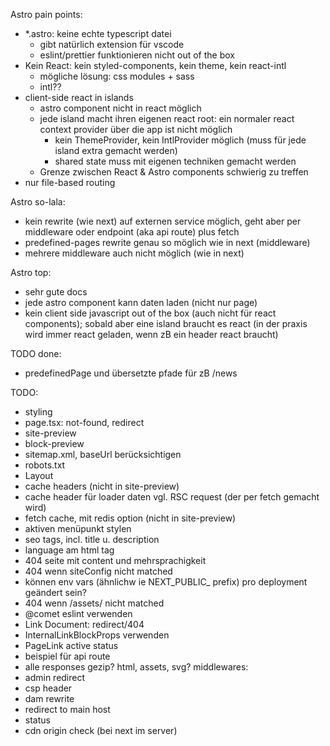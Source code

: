 Astro pain points:
- *.astro: keine echte typescript datei
   - gibt natürlich extension für vscode
   - eslint/prettier funktionieren nicht out of the box
- Kein React: kein styled-components, kein theme, kein react-intl
    - mögliche lösung: css modules + sass
    - intl??
- client-side react in islands
    - astro component nicht in react möglich
    - jede island macht ihren eigenen react root: ein normaler react context provider über die app ist nicht möglich
      - kein ThemeProvider, kein IntlProvider möglich (muss für jede island extra gemacht werden)
      - shared state muss mit eigenen techniken gemacht werden
    - Grenze zwischen React & Astro components schwierig zu treffen
- nur file-based routing

Astro so-lala:
- kein rewrite (wie next) auf externen service möglich, geht aber per middleware oder endpoint (aka api route) plus fetch
- predefined-pages rewrite genau so möglich wie in next (middleware)
- mehrere middleware auch nicht möglich (wie in next)

Astro top:
- sehr gute docs
- jede astro component kann daten laden (nicht nur page)
- kein client side javascript out of the box (auch nicht für react components); sobald aber eine island braucht es react (in der praxis wird immer react geladen, wenn zB ein header react braucht)


TODO done:
- predefinedPage und übersetzte pfade für zB /news


TODO:
- styling
- page.tsx: not-found, redirect
- site-preview
- block-preview
- sitemap.xml, baseUrl berücksichtigen
- robots.txt
- Layout
- cache headers (nicht in site-preview)
- cache header für loader daten vgl. RSC request (der per fetch gemacht wird)
- fetch cache, mit redis option (nicht in site-preview)
- aktiven menüpunkt stylen
- seo tags, incl. title u. description
- language am html tag
- 404 seite mit content und mehrsprachigkeit
- 404 wenn siteConfig nicht matched
- können env vars (ähnlichw ie NEXT_PUBLIC_ prefix) pro deployment geändert sein?
- 404 wenn /assets/ nicht matched
- @comet eslint verwenden
- Link Document: redirect/404
- InternalLinkBlockProps <Link> verwenden
- PageLink active status
- beispiel für api route
- alle responses gezip? html, assets, svg?
middlewares:
- admin redirect
- csp header
- dam rewrite
- redirect to main host
- status
- cdn origin check (bei next im server)
